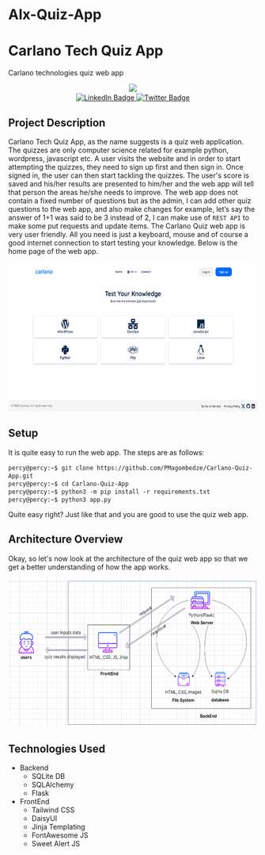 # Alx-Quiz-App
# Carlano Tech Quiz App

Carlano technologies quiz web app
<div id="header" align="center">
  <img src="https://media.giphy.com/media/M9gbBd9nbDrOTu1Mqx/giphy.gif" width="100"/>
</div>

<div id="badges" align=center>
  <a href="https://www.linkedin.com/in/percy-magombedze-ab0979268/">
    <img src="https://img.shields.io/badge/LinkedIn-blue?style=for-the-badge&logo=linkedin&logoColor=white" alt="LinkedIn Badge"/>
  </a>
  <a href="https://twitter.com/P_Magombedze">
    <img src="https://img.shields.io/badge/Twitter-blue?style=for-the-badge&logo=twitter&logoColor=white" alt="Twitter Badge"/>
  </a>
</div>

## Project Description
Carlano Tech Quiz App, as the name suggests is a quiz web application. The quizzes are only computer science related for example python, wordpress, javascript etc. A user visits the website and in order to start attempting the quizzes, they need to sign up first and then sign in. Once signed in, the user can then start tackling the quizzes. The user's score is saved and his/her results are presented to him/her and the web app will tell that person the areas he/she needs to improve. The web app does not contain a fixed number of questions but as the admin, I can add other quiz questions to the web app, and also make changes for example, let’s say the answer of 1+1 was said to be 3 instead of 2, I can make use of `REST API` to make some put requests and update items. The Carlano Quiz web app is very user friendly. All you need is just a keyboard, mouse and of course a good internet connection to start testing your knowledge. Below is the home page of the web app.


<div align="center">
  <img src="website/static/img/project.png" width="600" height="300"/>
</div>

## Setup

It is quite easy to run the web app. The steps are as follows:
```
percy@percy:~$ git clone https://github.com/PMagombedze/Carlano-Quiz-App.git
percy@percy:~$ cd Carlano-Quiz-App
percy@percy:~$ python3 -m pip install -r requirements.txt
percy@percy:~$ python3 app.py
```

Quite easy right? Just like that and you are good to use the quiz web app.

## Architecture Overview
Okay, so let's now look at the architecture of the quiz web app so that we get a better understanding of how the app works.

<div align="center">
  <img src="website/static/img/overview.png" width="600" height="300"/>
</div>




## Technologies Used

* Backend
    * SQLite DB
    * SQLAlchemy
    * Flask
* FrontEnd
    * Tailwind CSS
    * DaisyUI
    * Jinja Templating
    * FontAwesome JS
    * Sweet Alert JS
 